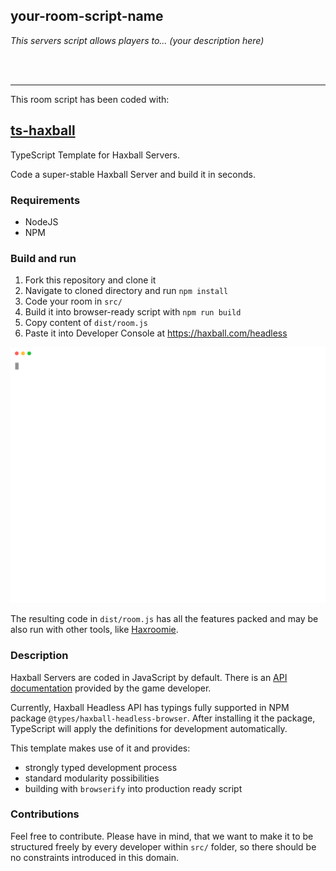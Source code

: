 ## your-room-script-name
*This servers script allows players to... (your description here)*

<br>
<br>

---

This room script has been coded with:

## [ts-haxball](https://github.com/jakjus/ts-haxball)
TypeScript Template for Haxball Servers.

Code a super-stable Haxball Server and build it in seconds.

### Requirements
- NodeJS
- NPM

### Build and run
1. Fork this repository and clone it
2. Navigate to cloned directory and run `npm install`
3. Code your room in `src/`
4. Build it into browser-ready script with `npm run build`
5. Copy content of `dist/room.js`
6. Paste it into Developer Console at https://haxball.com/headless

![Usage](./usage.svg)

The resulting code in `dist/room.js` has all the features packed and may be also run with other tools, like [Haxroomie](https://github.com/morko/haxroomie).

### Description
Haxball Servers are coded in JavaScript by default. There is an [API documentation](https://github.com/haxball/haxball-issues/wiki/Headless-Host) provided by the game developer.

Currently, Haxball Headless API has typings fully supported in NPM package `@types/haxball-headless-browser`. After installing it the package, TypeScript will apply the definitions for development automatically.

This template makes use of it and provides:
- strongly typed development process
- standard modularity possibilities
- building with `browserify` into production ready script


### Contributions
Feel free to contribute. Please have in mind, that we want to make it to be structured freely by every developer within `src/` folder, so there should be no constraints introduced in this domain.

